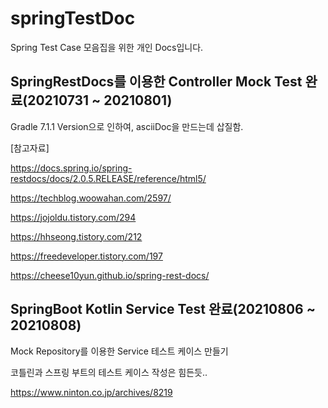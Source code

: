# springTestDoc


Spring Test Case 모음집을 위한 개인 Docs입니다.

## SpringRestDocs를 이용한 Controller Mock Test 완료(20210731 ~ 20210801)

Gradle 7.1.1 Version으로 인하여, asciiDoc을 만드는데 삽질함.

[참고자료]

https://docs.spring.io/spring-restdocs/docs/2.0.5.RELEASE/reference/html5/

https://techblog.woowahan.com/2597/

https://jojoldu.tistory.com/294

https://hhseong.tistory.com/212

https://freedeveloper.tistory.com/197

https://cheese10yun.github.io/spring-rest-docs/

## SpringBoot Kotlin Service Test 완료(20210806 ~ 20210808)

Mock Repository를 이용한 Service 테스트 케이스 만들기

코틀린과 스프링 부트의 테스트 케이스 작성은 힘든듯..

https://www.ninton.co.jp/archives/8219

